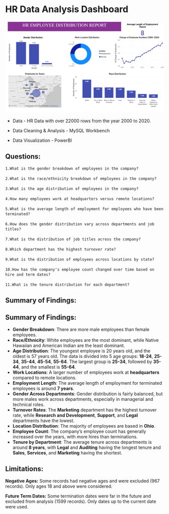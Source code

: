 # HR Data Analysis Dashboard

![HR_Report_Data_Analysis](https://github.com/tanvirfau/HR-Employee-Report/blob/main/hr-employee-report.jpg)

* Data - HR Data with over 22000 rows from the year 2000 to 2020.

* Data Cleaning & Analysis - MySQL Workbench
  
* Data Visualization - PowerBI

## Questions:

    1.What is the gender breakdown of employees in the company?
    
    2.What is the race/ethnicity breakdown of employees in the company?
    
    3.What is the age distribution of employees in the company?
    
    4.How many employees work at headquarters versus remote locations?
    
    5.What is the average length of employment for employees who have been terminated?
    
    6.How does the gender distribution vary across departments and job titles?
    
    7.What is the distribution of job titles across the company?
    
    8.Which department has the highest turnover rate?
    
    9.What is the distribution of employees across locations by state?
    
    10.How has the company's employee count changed over time based on hire and term dates?
    
    11.What is the tenure distribution for each department?
    

## Summary of Findings:

## Summary of Findings:

- **Gender Breakdown**: There are more male employees than female employees.
- **Race/Ethnicity**: White employees are the most dominant, while Native Hawaiian and American Indian are the least dominant.
- **Age Distribution**: The youngest employee is 20 years old, and the oldest is 57 years old. The data is divided into 5 age groups: **18-24**, **25-34**, **35-44**, **45-54**, **55-64**. The largest group is **25-34**, followed by **35-44**, and the smallest is **55-64**.
- **Work Locations**: A larger number of employees work at **headquarters** compared to remote locations.
- **Employment Length**: The average length of employment for terminated employees is around **7 years**.
- **Gender Across Departments**: Gender distribution is fairly balanced, but more males work across departments, especially in managerial and technical roles.
- **Turnover Rates**: The **Marketing** department has the highest turnover rate, while **Research and Development**, **Support**, and **Legal** departments have the lowest.
- **Location Distribution**: The majority of employees are based in **Ohio**.
- **Employee Count**: The company’s employee count has generally increased over the years, with more hires than terminations.
- **Tenure by Department**: The average tenure across departments is around **8 years**, with **Legal** and **Auditing** having the longest tenure and **Sales**, **Services**, and **Marketing** having the shortest.

## Limitations:
**Negative Ages:** Some records had negative ages and were excluded (967 records). Only ages 18 and above were considered.

**Future Term Dates:** Some termination dates were far in the future and excluded from analysis (1599 records). Only dates up to the current date were used.


